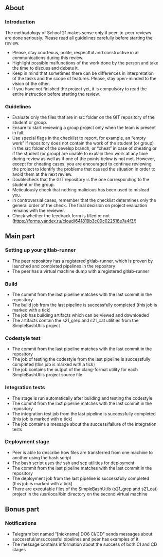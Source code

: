 ## About
### Introduction
The methodology of School 21 makes sense only if peer-to-peer reviews are done seriously. Please read all guidelines carefully before starting the review.
- Please, stay courteous, polite, respectful and constructive in all communications during this review.
- Highlight possible malfunctions of the work done by the person and take the time to discuss and debate it.
- Keep in mind that sometimes there can be differences in interpretation of the tasks and the scope of features. Please, stay open-minded to the vision of the other.
- If you have not finished the project yet, it is compulsory to read the entire instruction before starting the review.

### Guidelines
- Evaluate only the files that are in src folder on the GIT repository of the student or group.
- Ensure to start reviewing a group project only when the team is present in full.
- Use special flags in the checklist to report, for example, an “empty work” if repository does not contain the work of the student (or group) in the src folder of the develop branch, or “cheat” in case of cheating or if the student (or group) are unable to explain their work at any time during review as well as if one of the points below is not met. However, except for cheating cases, you are encouraged to continue reviewing the project to identify the problems that caused the situation in order to avoid them at the next review.
- Doublecheck that the GIT repository is the one corresponding to the student or the group.
- Meticulously check that nothing malicious has been used to mislead you.
- In controversial cases, remember that the checklist determines only the general order of the check. The final decision on project evaluation remains with the reviewer.
- Check whether the feedback form is filled or not (https://forms.yandex.ru/cloud/641819b3c09c022518e7a4f3/)

## Main part
### Setting up your gitlab-runner
- The peer repository has a registered gitlab-runner, which is proven by launched and completed pipelines in the repository
- The peer has a virtual machine dump with a registered gitlab-runner

### Build
- The commit from the last pipeline matches with the last commit in the repository
- The build job from the last pipeline is successfully completed (this job is marked with a tick)
- The job has building artifacts which can be viewed and downloaded
- The artifacts contain the s21_grep and s21_cat utilities from the SimpleBashUtils project

### Codestyle test
- The commit from the last pipeline matches with the last commit in the repository
- The job of testing the codestyle from the last pipeline is successfully completed (this job is marked with a tick)
- The job contains the output of the clang-format utility for each SimpleBashUtils project source file

### Integration tests
- The stage is run automatically after building and testing the codestyle
- The commit from the last pipeline matches with the last commit in the repository
- The integration test job from the last pipeline is successfully completed (this job is marked with a tick)
- The job contains a message about the success/failure of the integration tests

### Deployment stage
- Peer is able to describe how files are transferred from one machine to another using the bash script
- The bash script uses the ssh and scp utilities for deployment
- The commit from the last pipeline matches with the last commit in the repository
- The deployment job from the last pipeline is successfully completed (this job is marked with a tick)
- There are executable files of the SimpleBashUtils (s21_grep and s21_cat) project in the /usr/local/bin directory on the second virtual machine

## Bonus part
### Notifications
- Telegram bot named "[nickname] DO6 CI/CD" sends messages about successful/unsuccessful pipelines and peer has examples of it
- The message contains information about the success of both CI and CD stages
